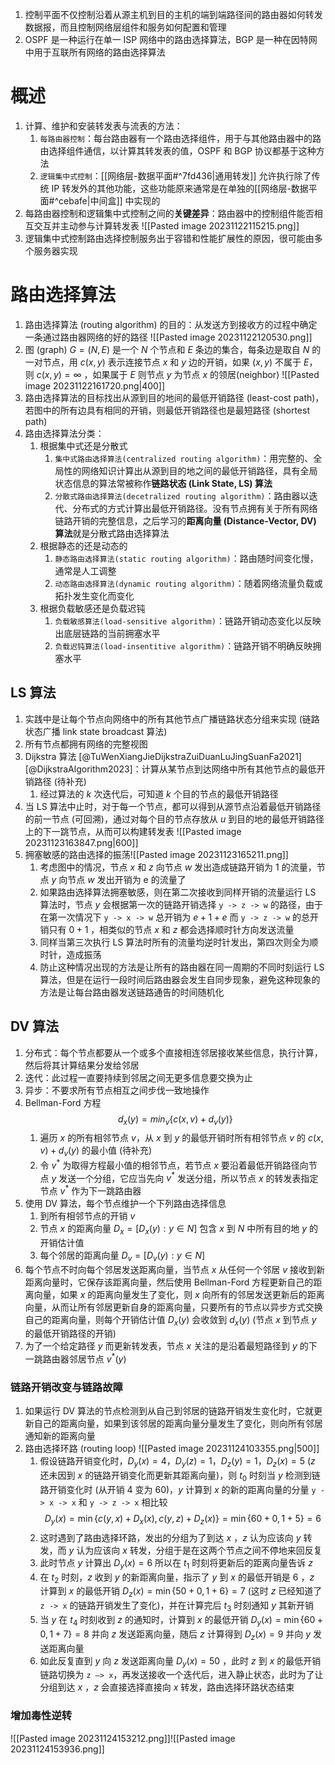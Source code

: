 1. 控制平面不仅控制沿着从源主机到目的主机的端到端路径间的路由器如何转发数据报，而且控制网络层组件和服务如何配置和管理
2. OSPF 是一种运行在单一 ISP 网络中的路由选择算法，BGP 是一种在因特网中用于互联所有网络的路由选择算法
# 概述
1. 计算、维护和安装转发表与流表的方法：
	1. `每路由器控制`：每台路由器有一个路由选择组件，用于与其他路由器中的路由选择组件通信，以计算其转发表的值，OSPF 和 BGP 协议都基于这种方法
	2. `逻辑集中式控制`：[[网络层-数据平面#^7fd436|通用转发]] 允许执行除了传统 IP 转发外的其他功能，这些功能原来通常是在单独的[[网络层-数据平面#^cebafe|中间盒]] 中实现的
2. 每路由器控制和逻辑集中式控制之间的**关键差异**：路由器中的控制组件能否相互交互并主动参与计算转发表 ![[Pasted image 20231122115215.png]]
3. 逻辑集中式控制路由选择控制服务出于容错和性能扩展性的原因，很可能由多个服务器实现
# 路由选择算法
1. 路由选择算法 (routing algorithm) 的目的：从发送方到接收方的过程中确定一条通过路由器网络的好的路径 ![[Pasted image 20231122120530.png]]
2. 图 (graph) $G=(N,E)$ 是一个 $N$ 个节点和 $E$ 条边的集合，每条边是取自 $N$ 的一对节点，用 $c(x,y)$ 表示连接节点 $x$ 和 $y$ 边的开销，如果 $(x,y)$ 不属于 $E$，则 $c(x,y)=\infty$ ，如果属于 $E$ 则节点 $y$ 为节点 $x$ 的领居(neighbor)  ![[Pasted image 20231122161720.png|400]]
3. 路由选择算法的目标找出从源到目的地间的最低开销路径 (least-cost path)，若图中的所有边具有相同的开销，则最低开销路径也是最短路径 (shortest path)
4. 路由选择算法分类：
	1. 根据集中式还是分散式
		1. `集中式路由选择算法(centralized routing algorithm)`：用完整的、全局性的网络知识计算出从源到目的地之间的最低开销路径，具有全局状态信息的算法常被称作**链路状态 (Link State, LS) 算法**
		2. `分散式路由选择算法(decetralized routing algorithm)`：路由器以迭代、分布式的方式计算出最低开销路径。没有节点拥有关于所有网络链路开销的完整信息，之后学习的**距离向量 (Distance-Vector, DV) 算法**就是分散式路由选择算法
	2. 根据静态的还是动态的
		1. `静态路由选择算法(static routing algorithm)`：路由随时间变化慢，通常是人工调整
		2. `动态路由选择算法(dynamic routing algorithm)`：随着网络流量负载或拓扑发生变化而变化
	3. 根据负载敏感还是负载迟钝
		1. `负载敏感算法(load-sensitive algorithm)`：链路开销动态变化以反映出底层链路的当前拥塞水平
		2. `负载迟钝算法(load-insentitive algorithm)`：链路开销不明确反映拥塞水平
## LS 算法
1. 实践中是让每个节点向网络中的所有其他节点广播链路状态分组来实现 (链路状态广播 link state broadcast 算法)
2. 所有节点都拥有网络的完整视图
3. Dijkstra 算法 [@TuWenXiangJieDijkstraZuiDuanLuJingSuanFa2021] [@DijkstraAlgorithm2023]：计算从某节点到达网络中所有其他节点的最低开销路径 (待补充)
	1. 经过算法的 $k$ 次迭代后，可知道 $k$ 个目的节点的最低开销路径
4. 当 LS 算法中止时，对于每一个节点，都可以得到从源节点沿着最低开销路径的前一节点 (可回溯)，通过对每个目的节点存放从 $u$ 到目的地的最低开销路径上的下一跳节点，从而可以构建转发表 ![[Pasted image 20231123163847.png|600]]
5. 拥塞敏感的路由选择的振荡![[Pasted image 20231123165211.png]]
	1. 考虑图中的情况，节点 $x$ 和 $z$ 向节点 $w$ 发出造成链路开销为 1 的流量，节点 $y$ 向节点 $w$ 发出开销为 e 的流量了
	2. 如果路由选择算法拥塞敏感，则在第二次接收到同样开销的流量运行 LS 算法时，节点 $y$ 会根据第一次的链路开销选择 `y -> z -> w` 的路径，由于在第一次情况下 `y -> x -> w` 总开销为 $e+1+e$ 而 `y -> z -> w` 的总开销只有 $0+1$ ，相类似的节点 $x$ 和 $z$ 都会选择顺时针方向发送流量
	3. 同样当第三次执行 LS 算法时所有的流量均逆时针发出，第四次则全为顺时针，造成振荡
	4. 防止这种情况出现的方法是让所有的路由器在同一周期的不同时刻运行 LS 算法，但是在运行一段时间后路由器会发生自同步现象，避免这种现象的方法是让每台路由器发送链路通告的时间随机化
## DV 算法
1. 分布式：每个节点都要从一个或多个直接相连邻居接收某些信息，执行计算，然后将其计算结果分发给邻居
2. 迭代：此过程一直要持续到邻居之间无更多信息要交换为止
3. 异步：不要求所有节点相互之间步伐一致地操作
4. Bellman-Ford 方程 $$d_x(y)=min_v\{c(x,v)+d_v(y)\}$$
	1. 遍历 $x$ 的所有相邻节点 $v$，从 $x$ 到 $y$ 的最低开销时所有相邻节点 $v$ 的 $c(x, v)+d_v(y)$ 的最小值 (待补充)
	2. 令 $v^{*}$ 为取得方程最小值的相邻节点，若节点 $x$ 要沿着最低开销路径向节点 $y$ 发送一个分组，它应当先向 $v^{*}$ 发送分组，所以节点 $x$ 的转发表指定节点 $v^{*}$ 作为下一跳路由器
5. 使用 DV 算法，每个节点维护一个下列路由选择信息
	1. 到所有相邻节点的开销 $v$ 
	2. 节点 $x$ 的距离向量 $D_x=[D_x(y):y\in N]$ 包含 $x$ 到 $N$ 中所有目的地 $y$ 的开销估计值
	3. 每个邻居的距离向量 $D_v=[D_v(y):y\in N]$
6. 每个节点不时向每个邻居发送距离向量，当节点 $x$ 从任何一个邻居 $v$ 接收到新距离向量时，它保存该距离向量，然后使用 Bellman-Ford 方程更新自己的距离向量，如果 $x$ 的距离向量发生了变化，则 $x$ 向所有的邻居发送更新后的距离向量，从而让所有邻居更新自身的距离向量，只要所有的节点以异步方式交换自己的距离向量，则每个开销估计值 $D_x(y)$ 会收敛到 $d_x(y)$ (节点 $x$ 到节点 $y$ 的最低开销路径的开销)
7. 为了一个给定路径 $y$ 而更新转发表，节点 $x$ 关注的是沿着最短路径到 $y$ 的下一跳路由器邻居节点 $v^{*}(y)$ 
### 链路开销改变与链路故障
1. 如果运行 DV 算法的节点检测到从自己到邻居的链路开销发生变化时，它就更新自己的距离向量，如果到该邻居的距离向量分量发生了变化，则向所有邻居通知新的距离向量
2. 路由选择环路 (routing loop) ![[Pasted image 20231124103355.png|500]]
	1. 假设链路开销变化时，$D_y(x)=4$，$D_y(z)=1$，$D_z(y)=1$，$D_z(x)=5$ ($z$ 还未因到 $x$ 的链路开销变化而更新其距离向量)，则 $t_0$ 时刻当 $y$ 检测到链路开销变化时 (从开销 4 变为 60)，$y$ 计算到 $x$ 的新的距离向量的分量 `y -> x -> x` 和 `y -> z -> x` 相比较 $$D_y(x)=\min\{c(y,x)+D_x(x),c(y,z)+D_z(x)\}=\min\{60+0,1+5\}=6$$
	2. 这时遇到了路由选择环路，发出的分组为了到达 $x$ ，$z$ 认为应该向 $y$ 转发，而 $y$ 认为应该向 $x$ 转发，分组于是在这两个节点之间不停地来回反复
	3. 此时节点 $y$ 计算出 $D_y(x)=6$ 所以在 $t_1$ 时刻将更新后的距离向量告诉 $z$
	4. 在 $t_2$ 时刻，$z$ 收到 $y$ 的新距离向量，指示了 $y$ 到 $x$ 的最低开销是 6 ，$z$ 计算到 $x$ 的最低开销 $D_z(x)=\min\{50+0,1+6\}=7$ (这时 $z$ 已经知道了 `z -> x` 的链路开销发生了变化)，并在计算完后 $t_3$ 时刻通知 $y$ 其新开销
	5. 当 $y$ 在 $t_4$ 时刻收到 $z$ 的通知时，计算到 $x$ 的最低开销 $D_y(x)=\min\{60+0,1+7\}=8$ 并向 $z$ 发送距离向量，随后 $z$ 计算得到 $D_z(x)=9$ 并向 $y$ 发送距离向量
	6. 如此反复直到 $y$ 向 $z$ 发送距离向量 $D_y(x)=50$ ，此时 $z$ 到 $x$ 的最低开销链路切换为 `z —> x`，再发送接收一个迭代后，进入静止状态，此时为了让分组到达 $x$ ，$z$ 会直接选择直接向 $x$ 转发，路由选择环路状态结束
### 增加毒性逆转
![[Pasted image 20231124153212.png]]![[Pasted image 20231124153936.png]]